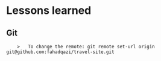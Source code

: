 # Lessons learned

## Git
```
    >   To change the remote: git remote set-url origin git@github.com:fahadqazi/travel-site.git 
```
